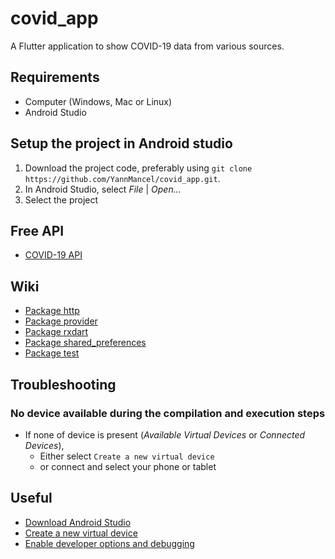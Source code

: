 # covid_app

A Flutter application to show COVID-19 data from various sources.


## Requirements
* Computer (Windows, Mac or Linux)
* Android Studio


## Setup the project in Android studio
1. Download the project code, preferably using `git clone https://github.com/YannMancel/covid_app.git`.
2. In Android Studio, select *File* | *Open...*
3. Select the project


## Free API
* [COVID-19 API](https://covid19-api.org/)


## Wiki
* [Package http](https://pub.dev/packages/http)
* [Package provider](https://pub.dev/packages/provider)
* [Package rxdart](https://pub.dev/packages/rxdart)
* [Package shared_preferences](https://pub.dev/packages/shared_preferences)
* [Package test](https://pub.dev/packages/test)


## Troubleshooting

### No device available during the compilation and execution steps 
* If none of device is present (*Available Virtual Devices* or *Connected Devices*),
    * Either select `Create a new virtual device`
    * or connect and select your phone or tablet
     
     
## Useful
* [Download Android Studio](https://developer.android.com/studio)
* [Create a new virtual device](https://developer.android.com/studio/run/managing-avds.html)
* [Enable developer options and debugging](https://developer.android.com/studio/debug/dev-options.html#enable)
